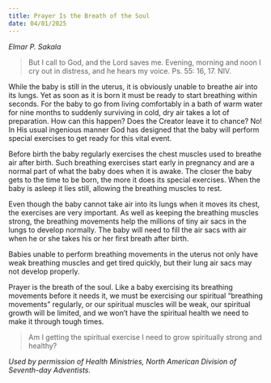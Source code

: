 ```yaml
---
title: Prayer Is the Breath of the Soul
date: 04/01/2025
---
```


_Elmar P. Sakala_

> <p></p>
> But I call to God, and the Lord saves me. Evening, morning and noon I cry out in distress, and he hears my voice. Ps. 55: 16, 17. NIV.

While the baby is still in the uterus, it is obviously unable to breathe air into its lungs. Yet as soon as it is born it must be ready to start breathing within seconds. For the baby to go from living comfortably in a bath of warm water for nine months to suddenly surviving in cold, dry air takes a lot of preparation. How can this happen? Does the Creator leave it to chance? No! In His usual ingenious manner God has designed that the baby will perform special exercises to get ready for this vital event.

Before birth the baby regularly exercises the chest muscles used to breathe air after birth. Such breathing exercises start early in pregnancy and are a normal part of what the baby does when it is awake. The closer the baby gets to the time to be born, the more it does its special exercises. When the baby is asleep it lies still, allowing the breathing muscles to rest.

Even though the baby cannot take air into its lungs when it moves its chest, the exercises are very important. As well as keeping the breathing muscles strong, the breathing movements help the millions of tiny air sacs in the lungs to develop normally. The baby will need to fill the air sacs with air when he or she takes his or her first breath after birth.

Babies unable to perform breathing movements in the uterus not only have weak breathing muscles and get tired quickly, but their lung air sacs may not develop properly.

Prayer is the breath of the soul. Like a baby exercising its breathing movements before it needs it, we must be exercising our spiritual “breathing movements” regularly, or our spiritual muscles will be weak, our spiritual growth will be limited, and we won’t have the spiritual health we need to make it through tough times.

> <callout></callout>
> Am I getting the spiritual exercise I need to grow spiritually strong and healthy?

_Used by permission of Health Ministries, North American Division of Seventh-day Adventists._